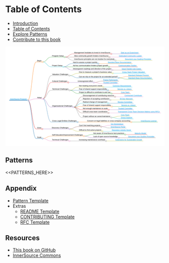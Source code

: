 # Table of Contents

<!--
Do not edit toc.md directly!!!
Instead edit toc_template.md
-->

<!--
  NOTE:
  Paths in here are relative to this file, and not relative to the root specified in .gitbook.yaml.
-->

* [Introduction](./introduction.md)
* [Table of Contents](./toc.md)
* [Explore Patterns](./explore-patterns.md)
* [Contribute to this book](./contribute.md)

![Mind Map of InnerSource Patterns](../../pattern-categorization/innersource-program-mind-map.png)

## Patterns <a id="p"></a>

<<PATTERNS_HERE>>

## Appendix

* [Pattern Template](../../meta/pattern-template.md)
* Extras
  * [README Template](../../patterns/2-structured/project-setup/templates/README-template.md)
  * [CONTRIBUTING Template](../../patterns/2-structured/project-setup/templates/CONTRIBUTING-template.md)
  * [RFC Template](../../patterns/2-structured/templates/rfc.md)

## Resources

* [This book on GitHub](https://github.com/InnerSourceCommons/InnerSourcePatterns)
* [InnerSource Commons](http://innersourcecommons.org)

